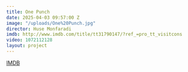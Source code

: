 ```yaml
---
title: One Punch
date: 2025-04-03 09:57:00 Z
image: "/uploads/One%20Punch.jpg"
director: Huse Monfaradi
imdb: http://www.imdb.com/title/tt31790147/?ref_=pro_tt_visitcons
video: 1072112128
layout: project
---
```


[IMDB](http://www.imdb.com/title/tt31790147/?ref_=pro_tt_visitcons)